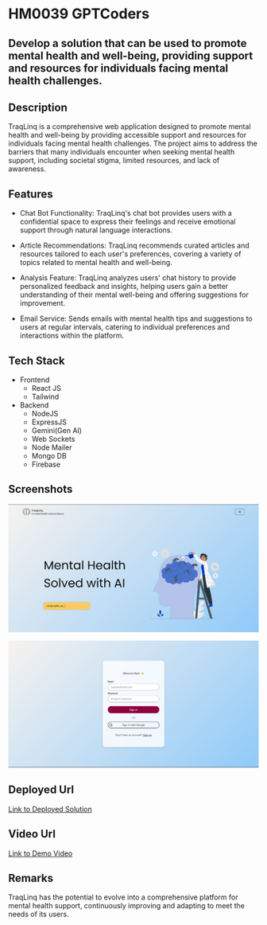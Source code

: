 # HM0039 GPTCoders

## Develop a solution that can be used to promote mental health and well-being, providing support and resources for individuals facing mental health challenges. 

## Description
TraqLinq is a comprehensive web application designed to promote mental health and well-being by providing accessible support and resources for individuals facing mental health challenges. The project aims to address the barriers that many individuals encounter when seeking mental health support, including societal stigma, limited resources, and lack of awareness.

## Features
- Chat Bot Functionality: TraqLinq's chat bot provides users with a confidential space to express their feelings and receive emotional support through natural language interactions.

- Article Recommendations: TraqLinq recommends curated articles and resources tailored to each user's preferences, covering a variety of topics related to mental health and well-being.

- Analysis Feature: TraqLinq analyzes users' chat history to provide personalized feedback and insights, helping users gain a better understanding of their mental well-being and offering suggestions for improvement.

- Email Service: Sends emails with mental health tips and suggestions to users at regular intervals, catering to individual preferences and interactions within the platform.

## Tech Stack
- Frontend
    - React JS
    - Tailwind
- Backend
    - NodeJS
    - ExpressJS
    - Gemini(Gen AI)
    - Web Sockets
    - Node Mailer
    - Mongo DB
    - Firebase

## Screenshots

![image](assets/Homepage.png)

![image](assets/Login.png)

## Deployed Url
[Link to Deployed Solution](https://tranqlinq-hm0039.netlify.app/)

## Video Url
[Link to Demo Video](video_url)

## Remarks
  TraqLinq has the potential to evolve into a comprehensive platform for mental health support, continuously improving and adapting to meet the needs of its users.

